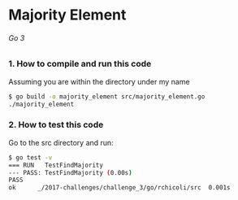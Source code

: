 # Majority Element

###### Go 3

### 1. How to compile and run this code

Assuming you are within the directory under my name

```bash
$ go build -o majority_element src/majority_element.go
./majority_element
```

### 2. How to test this code

Go to the src directory and run:

```bash
$ go test -v
=== RUN   TestFindMajority
--- PASS: TestFindMajority (0.00s)
PASS
ok      _/2017-challenges/challenge_3/go/rchicoli/src  0.001s
```